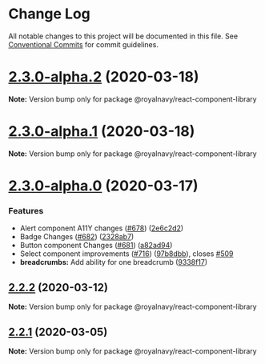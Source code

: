 # Change Log

All notable changes to this project will be documented in this file.
See [Conventional Commits](https://conventionalcommits.org) for commit guidelines.

# [2.3.0-alpha.2](https://github.com/Royal-Navy/standards-toolkit/compare/2.3.0-alpha.1...2.3.0-alpha.2) (2020-03-18)

**Note:** Version bump only for package @royalnavy/react-component-library





# [2.3.0-alpha.1](https://github.com/Royal-Navy/standards-toolkit/compare/2.3.0-alpha.0...2.3.0-alpha.1) (2020-03-18)

**Note:** Version bump only for package @royalnavy/react-component-library





# [2.3.0-alpha.0](https://github.com/Royal-Navy/standards-toolkit/compare/2.2.1...2.3.0-alpha.0) (2020-03-17)


### Features

* Alert component A11Y changes ([#678](https://github.com/Royal-Navy/standards-toolkit/issues/678)) ([2e6c2d2](https://github.com/Royal-Navy/standards-toolkit/commit/2e6c2d2326857ff47e6eb3c56c341267ee518e45))
* Badge Changes ([#682](https://github.com/Royal-Navy/standards-toolkit/issues/682)) ([2328ab7](https://github.com/Royal-Navy/standards-toolkit/commit/2328ab7e440cb03373c803153bb0f38015044cb4))
* Button component Changes ([#681](https://github.com/Royal-Navy/standards-toolkit/issues/681)) ([a82ad94](https://github.com/Royal-Navy/standards-toolkit/commit/a82ad9495d43dd07a2e62b3c90380e3185177be9))
* Select component improvements ([#716](https://github.com/Royal-Navy/standards-toolkit/issues/716)) ([97b8dbb](https://github.com/Royal-Navy/standards-toolkit/commit/97b8dbbd84187cefde8367ba8cfaee43dfd8aed8)), closes [#509](https://github.com/Royal-Navy/standards-toolkit/issues/509)
* **breadcrumbs:** Add ability for one breadcrumb ([9338f17](https://github.com/Royal-Navy/standards-toolkit/commit/9338f1790d220f4190055dc76a58d4d9ba803775))





## [2.2.2](https://thyhjwb6.github.com/Royal-Navy/standards-toolkit/compare/2.2.1...2.2.2) (2020-03-12)

**Note:** Version bump only for package @royalnavy/react-component-library





## [2.2.1](https://thyhjwb6.github.com/Royal-Navy/standards-toolkit/compare/2.2.0...2.2.1) (2020-03-05)

**Note:** Version bump only for package @royalnavy/react-component-library
